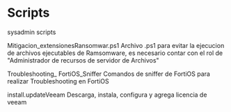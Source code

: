 # Scripts
sysadmin scripts 

Mitigacion_extensionesRansomwar.ps1
Archivo .ps1 para evitar la ejecucion de archivos ejecutables de Ramsomware, es necesario contar con el rol de "Administrador de recursos de servidor de Archivos"

Troubleshooting_ FortiOS_Sniffer
Comandos de sniffer de FortiOS para realizar Troubleshooting en FortiOS

install.updateVeeam
Descarga, instala, configura y agrega licencia de veeam
